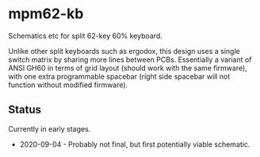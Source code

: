 # mpm62-kb
Schematics etc for split 62-key 60% keyboard.

Unlike other split keyboards such as ergodox, this design uses a single switch matrix by sharing more lines between PCBs. Essentially a variant of ANSI GH60 in terms of grid layout (should work with the same firmware), with one extra programmable spacebar (right side spacebar will not function without modified firmware).

## Status

Currently in early stages.

* 2020-09-04 - Probably not final, but first potentially viable schematic.
